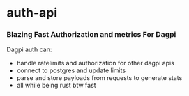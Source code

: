 # auth-api

### Blazing Fast Authorization and metrics For Dagpi

Dagpi auth can:

- handle ratelimits and authorization for other dagpi apis
- connect to postgres and update limits
- parse and store payloads from requests to generate stats
- all while being rust btw fast
